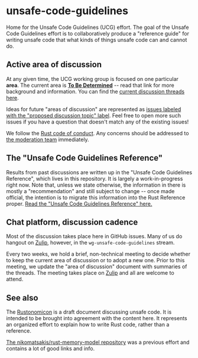 # unsafe-code-guidelines

Home for the Unsafe Code Guidelines (UCG) effort. The goal of the Unsafe
Code Guidelines effort is to collaboratively produce a "reference
guide" for writing unsafe code that what kinds of things unsafe code
can and cannot do.

## Active area of discussion

At any given time, the UCG working group is focused on one particular
**area**. The current area is [**To Be Determined**][currentarea] --
read that link for more background and information. You can find the
[current discussion threads here][threads].

Ideas for future "areas of discussion" are represented as [issues
labeled with the "proposed discussion topic"
label](https://github.com/rust-rfcs/unsafe-code-guidelines/labels/proposed%20discussion%20topic). Feel
free to open more such issues if you have a question that doesn't
match any of the existing issues!

We follow the [Rust code of
conduct](https://www.rust-lang.org/en-US/conduct.html).  Any concerns
should be addressed to [the moderation
team](https://www.rust-lang.org/team.html#Moderation-team)
immediately.

[currentarea]: active_discussion/TEMPLATE.md
[threads]: https://github.com/rust-rfcs/unsafe-code-guidelines/issues?q=is%3Aopen+is%3Aissue+label%3Atopic-repr

## The "Unsafe Code Guidelines Reference"

Results from past discussions are written up in the "Unsafe Code
Guidelines Reference", which lives in this repository. It is largely a
work-in-progress right now. Note that, unless we state otherwise, the
information in there is mostly a "recommendation" and still subject to
change -- once made official, the intention is to migrate this
information into the Rust Reference proper. [Read the "Unsafe Code
Guidelines Reference" here.][rr]

[rr]: https://github.com/rust-rfcs/unsafe-code-guidelines/blob/master/reference/src/SUMMARY.md

## Chat platform, discussion cadence

Most of the discussion takes place here in GitHub issues. Many of us
do hangout on [Zulip], however, in the `wg-unsafe-code-guidelines`
stream.

[Zulip]: https://rust-lang.zulipchat.com/#narrow/stream/136281-wg-unsafe-code-guidelines

Every two weeks, we hold a brief, non-technical meeting to decide
whether to keep the current area of discussion or to adopt a new
one. Prior to this meeting, we update the "area of discussion"
document with summaries of the threads. The meeting takes place on
[Zulip] and all are welcome to attend.

## See also

The [Rustonomicon](https://doc.rust-lang.org/nightly/nomicon/) is a
draft document discussing unsafe code. It is intended to be brought
into agreement with the content here. It represents an organized
effort to explain how to write Rust code, rather than a reference.

[The nikomatsakis/rust-memory-model
repository](https://github.com/nikomatsakis/rust-memory-model) was a
previous effort and contains a lot of good links and info.
